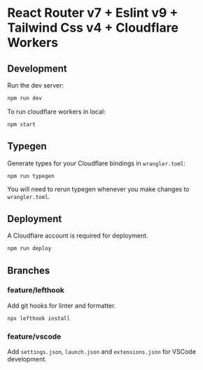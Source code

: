 # React Router v7 + Eslint v9 + Tailwind Css v4 + Cloudflare Workers

## Development

Run the dev server:

```sh
npm run dev
```

To run cloudflare workers in local:

```sh
npm start
```

## Typegen

Generate types for your Cloudflare bindings in `wrangler.toml`:

```sh
npm run typegen
```

You will need to rerun typegen whenever you make changes to `wrangler.toml`.

## Deployment

A Cloudflare account is required for deployment.

```sh
npm run deploy
```

## Branches

### feature/lefthook

Add git hooks for linter and formatter.

```sh
npx lefthook install
```

### feature/vscode

Add `settings.json`, `launch.json` and `extensions.json` for VSCode development.
